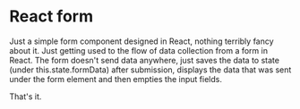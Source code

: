 # React form
Just a simple form component designed in React, nothing terribly fancy about it. Just getting used to the flow of data collection from a form in React. The form doesn't send data anywhere, just saves the data to state (under this.state.formData) after submission, displays the data that was sent under the form element and then empties the input fields.  

That's it.
